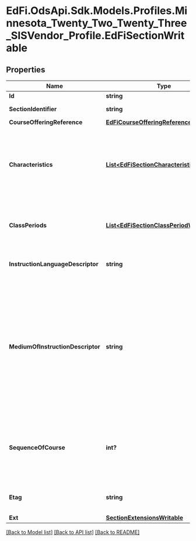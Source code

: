 # EdFi.OdsApi.Sdk.Models.Profiles.Minnesota_Twenty_Two_Twenty_Three_SISVendor_Profile.EdFiSectionWritable
## Properties

Name | Type | Description | Notes
------------ | ------------- | ------------- | -------------
**Id** | **string** |  | [optional] 
**SectionIdentifier** | **string** | The local identifier assigned to a section. | 
**CourseOfferingReference** | [**EdFiCourseOfferingReference**](EdFiCourseOfferingReference.md) |  | 
**Characteristics** | [**List&lt;EdFiSectionCharacteristicWritable&gt;**](EdFiSectionCharacteristicWritable.md) | An unordered collection of sectionCharacteristics. Reflects important characteristics of the Section, such as whether or not attendance is taken and the Section is graded. | [optional] 
**ClassPeriods** | [**List&lt;EdFiSectionClassPeriodWritable&gt;**](EdFiSectionClassPeriodWritable.md) | An unordered collection of sectionClassPeriods. The class period during which the Section meets. | [optional] 
**InstructionLanguageDescriptor** | **string** | The primary language of instruction, if omitted English is assumed. | [optional] 
**MediumOfInstructionDescriptor** | **string** | The media through which teachers provide instruction to students and students and teachers communicate about instructional matters; for example:        Technology-based instruction in classroom        Correspondence instruction        Face-to-face instruction        Virtual/On-line Distance learning        Center-based instruction        ... | [optional] 
**SequenceOfCourse** | **int?** | When a section is part of a sequence of parts for a course, the number of the sequence. If the course has only one part, the value of this section attribute should be 1. | [optional] 
**Etag** | **string** | A unique system-generated value that identifies the version of the resource. | [optional] 
**Ext** | [**SectionExtensionsWritable**](SectionExtensionsWritable.md) |  | [optional] 

[[Back to Model list]](../README.md#documentation-for-models) [[Back to API list]](../README.md#documentation-for-api-endpoints) [[Back to README]](../README.md)

